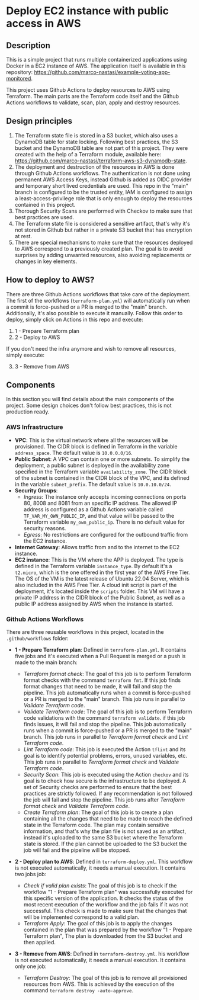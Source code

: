 # Deploy EC2 instance with public access in AWS

## Description

This is a simple project that runs multiple containerized applications using Docker in a EC2 instance of AWS. The application itself is available in this repository: https://github.com/marco-nastasi/example-voting-app-monitored.

This project uses Github Actions to deploy resources to AWS using Terraform. The main parts are the Terraform code itself and the Github Actions workflows to validate, scan, plan, apply and destroy resources.

## Design principles

1) The Terraform state file is stored in a S3 bucket, which also uses a DynamoDB table for state locking. Following best practices, the S3 bucket and the DynamoDB table are not part of this project. They were created with the help of a Terraform module, available here: https://github.com/marco-nastasi/terraform-aws-s3-dynamodb-state.
2) The deployment and destruction of the resources in AWS is done through Github Actions workflows. The authentication is not done using permanent AWS Access Keys, instead Github is added as OIDC provider and temporary short lived credentials are used. This repo in the "main" branch is configured to be the trusted entity, IAM is configured to assign a least-access-privilege role that is only enough to deploy the resources contained in this project.
3) Thorough Security Scans are performed with Checkov to make sure that best practices are used.
4) The Terraform state file is considered a sensitive artifact, that's why it's not stored in Github but rather in a private S3 bucket that has encryption at rest.
5) There are special mechanisms to make sure that the resources deployed to AWS correspond to a previously created plan. The goal is to avoid surprises by adding unwanted resources, also avoiding replacements or changes in key elements.  

## How to deploy to AWS?

There are three Github Actions workflows that take care of the deployment. The first of the workflows (`terraform-plan.yml`) will automatically run when a commit is force-pushed or a PR is merged to the "main" branch. Additionally, it's also possible to execute it manually. Follow this order to deploy, simply click on Actions in this repo and execute:

1) 1 - Prepare Terraform plan
2) 2 - Deploy to AWS

If you don't need the infra anymore and wish to remove all resources, simply execute:

3) 3 - Remove from AWS

## Components

In this section you will find details about the main components of the project. Some design choices don't follow best practices, this is not production ready.

### AWS Infrastructure

- **VPC**: This is the virtual network where all the resources will be provisioned. The CIDR block is defined in Terraform in the variable `address_space`. The default value is `10.0.0.0/16`.
- **Public Subnet**: A VPC can contain one or more subnets. To simplify the deployment, a public subnet is deployed in the availability zone specified in the Terraform variable `availability_zone`. The CIDR block of the subnet is contained in the CIDR block of the VPC, and its defined in the variable `subnet_prefix`. The default value is `10.0.10.0/24`.
- **Security Groups**:
  - *Ingress*: The instance only accepts incoming connections on ports 80, 8008 and 8081 from an specific IP address. The allowed IP address is configured as a Github Actions variable called `TF_VAR_MY_OWN_PUBLIC_IP`, and that value will be passed to the Terraform variable `my_own_public_ip`. There is no default value for security reasons.
  - *Egress*: No restrictions are configured for the outbound traffic from the EC2 instance.
- **Internet Gateway**: Allows traffic from and to the internet to the EC2 instance.
- **EC2 instance**: This is the VM where the APP is deployed. The type is defined in the Terraform variable `instance_type`. By default it's a `t2.micro`, which is the one offered in the first year of the AWS Free Tier. The OS of the VM is the latest release of Ubuntu 22.04 Server, which is also included in the AWS Free Tier. A cloud init script is part of the deployment, it's located inside the `scripts` folder. This VM will have a private IP address in the CIDR block of the Public Subnet, as well as a public IP address assigned by AWS when the instance is started.

### Github Actions Workflows

There are three reusable workflows in this project, located in the `.github/workflows` folder:

- **1 - Prepare Terraform plan**: Defined in `terraform-plan.yml`. It contains five jobs and it's executed when a Pull Request is merged or a push is made to the main branch:
  - *Terraform format check*: The goal of this job is to perform Terraform format checks with the command `terraform fmt`. If this job finds format changes that need to be made, it will fail and stop the pipeline. This job automatically runs when a commit is force-pushed or a PR is merged to the "main" branch. This job runs in parallel to *Validate Terraform code*.
  - *Validate Terraform code*: The goal of this job is to perform Terraform code validations with the command `terraform validate`. if this job finds issues, it will fail and stop the pipeline. This job automatically runs when a commit is force-pushed or a PR is merged to the "main" branch. This job runs in parallel to *Terraform format check* and *Lint Terraform code*.
  - *Lint Terraform code*: This job is executed the Action `tflint` and its goal is to identify potential problems, errors, unused variables, etc. This job runs in parallel to *Terraform format check* and *Validate Terraform code*. 
  - *Security Scan*: This job is executed using the Action `checkov` and its goal is to check how secure is the infrastructure to be deployed. A set of Security checks are performed to ensure that the best practices are strictly followed. If any recommendation is not followed the job will fail and stop the pipeline. This job runs after *Terraform format check* and *Validate Terraform code*.
  - *Create Terraform plan*: The goal of this job is to create a plan containing all the changes that need to be made to reach the defined state in the Terraform code. The plan may contain sensitive information, and that's why the plan file is not saved as an artifact, instead it's uploaded to the same S3 bucket where the Terraform state is stored. If the plan cannot be uploaded to the S3 bucket the job will fail and the pipeline will be stopped.

- **2 - Deploy plan to AWS**: Defined in `terraform-deploy.yml`. This workflow is not executed automatically, it needs a manual execution. It contains two jobs job:
  - *Check if valid plan exists*: The goal of this job is to check if the workflow "1 - Prepare Terraform plan" was successfully executed for this specific version of the application. It checks the status of the most recent execution of the workflow and the job fails if it was not successful. This check is made to make sure that the changes that will be implemented correspond to a valid plan.
  - *Terraform Apply*: The goal of this job is to apply the changes contained in the plan that was prepared by the workflow "1 - Prepare Terraform plan", The plan is downloaded from the S3 bucket and then applied.

- **3 - Remove from AWS**: Defined in `terraform-destroy.yml`. his workflow is not executed automatically, it needs a manual execution. It contains only one job:
  - *Terraform Destroy*: The goal of this job is to remove all provisioned resources from AWS. This is achieved by the execution of the command `terraform destroy -auto-approve`.